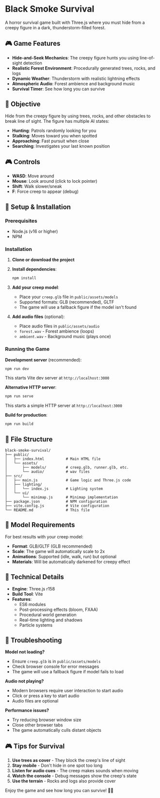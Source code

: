 # Black Smoke Survival

A horror survival game built with Three.js where you must hide from a creepy figure in a dark, thunderstorm-filled forest.

## 🎮 Game Features

- **Hide-and-Seek Mechanics**: The creepy figure hunts you using line-of-sight detection
- **Realistic Forest Environment**: Procedurally generated trees, rocks, and logs
- **Dynamic Weather**: Thunderstorm with realistic lightning effects
- **Atmospheric Audio**: Forest ambience and background music
- **Survival Timer**: See how long you can survive

## 🎯 Objective

Hide from the creepy figure by using trees, rocks, and other obstacles to break line of sight. The figure has multiple AI states:
- **Hunting**: Patrols randomly looking for you
- **Stalking**: Moves toward you when spotted
- **Approaching**: Fast pursuit when close
- **Searching**: Investigates your last known position

## 🎮 Controls

- **WASD**: Move around
- **Mouse**: Look around (click to lock pointer)
- **Shift**: Walk slower/sneak
- **F**: Force creep to appear (debug)

## 🚀 Setup & Installation

### Prerequisites
- Node.js (v16 or higher)
- NPM

### Installation

1. **Clone or download the project**
2. **Install dependencies**:
   ```bash
   npm install
   ```

3. **Add your creep model**:
   - Place your `creep.glb` file in `public/assets/models`
   - Supported formats: GLB (recommended), GLTF
   - The game will use a fallback figure if the model isn't found

4. **Add audio files** (optional):
   - Place audio files in `public/assets/audio`
   - `forest.wav` - Forest ambience (loops)
   - `ambient.wav` - Background music (plays once)

### Running the Game

**Development server** (recommended):
```bash
npm run dev
```
This starts Vite dev server at `http://localhost:3000`

**Alternative HTTP server**:
```bash
npm run serve
```
This starts a simple HTTP server at `http://localhost:3000`

**Build for production**:
```bash
npm run build
```

## 📁 File Structure

```
black-smoke-survival/
├── public/
│   ├── index.html          # Main HTML file
│   └── assets/
│       ├── models/         # creep.glb, runner.glb, etc.
│       └── audio/          # wav files
├── src/
│   ├── main.js             # Game logic and Three.js code
│   ├── lighting/
│   │   └── index.js        # Lighting system
│   └── ui/
│       └── minimap.js      # Minimap implementation
├── package.json            # NPM configuration
├── vite.config.js          # Vite configuration
└── README.md               # This file
```

## 🎨 Model Requirements

For best results with your creep model:
- **Format**: GLB/GLTF (GLB recommended)
- **Scale**: The game will automatically scale to 2x
- **Animations**: Supported (idle, walk, run) but optional
- **Materials**: Will be automatically darkened for creepy effect

## 🔧 Technical Details

- **Engine**: Three.js r158
- **Build Tool**: Vite
- **Features**: 
  - ES6 modules
  - Post-processing effects (bloom, FXAA)
  - Procedural world generation
  - Real-time lighting and shadows
  - Particle systems

## 🐛 Troubleshooting

**Model not loading?**
- Ensure `creep.glb` is in `public/assets/models`
- Check browser console for error messages
- The game will use a fallback figure if model fails to load

**Audio not playing?**
- Modern browsers require user interaction to start audio
- Click or press a key to start audio
- Audio files are optional

**Performance issues?**
- Try reducing browser window size
- Close other browser tabs
- The game automatically culls distant objects

## 🎮 Tips for Survival

1. **Use trees as cover** - They block the creep's line of sight
2. **Stay mobile** - Don't hide in one spot too long
3. **Listen for audio cues** - The creep makes sounds when moving
4. **Watch the console** - Debug messages show the creep's state
5. **Use the terrain** - Rocks and logs also provide cover

Enjoy the game and see how long you can survive! 🌲👻 